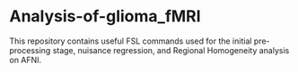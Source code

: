 # Analysis-of-glioma_fMRI

This repository contains useful FSL commands used for the initial pre-processing stage, nuisance regression, and Regional Homogeneity analysis on AFNI.
